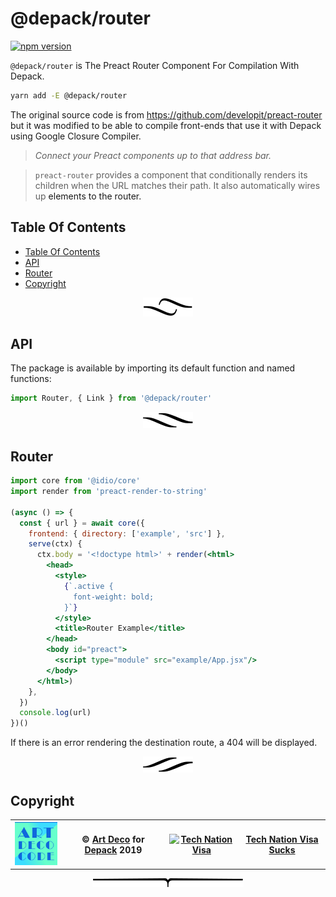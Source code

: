 # @depack/router

[![npm version](https://badge.fury.io/js/%40depack%2Frouter.svg)](https://npmjs.org/package/@depack/router)

`@depack/router` is The Preact Router Component For Compilation With Depack.

```sh
yarn add -E @depack/router
```

The original source code is from https://github.com/developit/preact-router but it was modified to be able to compile front-ends that use it with Depack using Google Closure Compiler.

> *Connect your Preact components up to that address bar.*

> `preact-router` provides a <Router /> component that conditionally renders its children when the URL matches their path. It also automatically wires up <a /> elements to the router.

## Table Of Contents

- [Table Of Contents](#table-of-contents)
- [API](#api)
- [Router](#router)
- [Copyright](#copyright)

<p align="center"><a href="#table-of-contents"><img src=".documentary/section-breaks/0.svg?sanitize=true"></a></p>

## API

The package is available by importing its default function and named functions:

```js
import Router, { Link } from '@depack/router'
```

<p align="center"><a href="#table-of-contents"><img src=".documentary/section-breaks/1.svg?sanitize=true"></a></p>

## Router

```jsx
import core from '@idio/core'
import render from 'preact-render-to-string'

(async () => {
  const { url } = await core({
    frontend: { directory: ['example', 'src'] },
    serve(ctx) {
      ctx.body = '<!doctype html>' + render(<html>
        <head>
          <style>
            {`.active {
              font-weight: bold;
            }`}
          </style>
          <title>Router Example</title>
        </head>
        <body id="preact">
          <script type="module" src="example/App.jsx"/>
        </body>
      </html>)
    },
  })
  console.log(url)
})()
```

If there is an error rendering the destination route, a 404 will be displayed.

<p align="center"><a href="#table-of-contents"><img src=".documentary/section-breaks/2.svg?sanitize=true"></a></p>

## Copyright

<table>
  <tr>
    <th>
      <a href="https://artd.eco">
        <img src="https://raw.githubusercontent.com/wrote/wrote/master/images/artdeco.png" alt="Art Deco" />
      </a>
    </th>
    <th>
      © <a href="https://artd.eco">Art Deco</a> for <a href="https://artd.eco/depack">Depack</a>
      2019
    </th>
    <th>
      <a href="https://www.technation.sucks" title="Tech Nation Visa">
        <img src="https://raw.githubusercontent.com/artdecoweb/www.technation.sucks/master/anim.gif" alt="Tech Nation Visa" />
      </a>
    </th>
    <th>
      <a href="https://www.technation.sucks">Tech Nation Visa Sucks</a>
    </th>
  </tr>
</table>

<p align="center"><a href="#table-of-contents"><img src=".documentary/section-breaks/-1.svg?sanitize=true"></a></p>